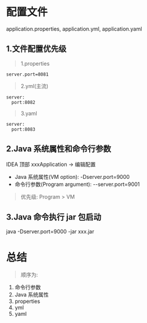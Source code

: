 # 配置文件

application.properties, application.yml, application.yaml

## 1.文件配置优先级

> 1.properties

```
server.port=8081
```

> 2.yml(主流)

```
server:
  port:8082
```

> 3.yaml

```
server:
  port:8083
```

## 2.Java 系统属性和命令行参数

IDEA 顶部 xxxApplication -> 编辑配置

- Java 系统属性(VM option): -Dserver.port=9000
- 命令行参数(Program argument): --server.port=9001

> 优先级: Program > VM

## 3.Java 命令执行 jar 包启动

java -Dserver.port=9000 -jar xxx.jar

# 总结

> 顺序为:

1. 命令行参数
2. Java 系统属性
3. properties
4. yml
5. yaml
